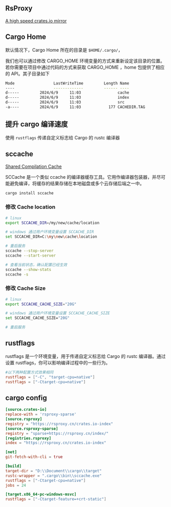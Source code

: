 ## RsProxy

[A high speed crates.io mirror](https://rsproxy.cn/)

## Cargo Home
默认情况下，Cargo Home 所在的目录是 `$HOME/.cargo/`，

我们也可以通过修改 CARGO_HOME 环境变量的方式来重新设定该目录的位置。若你需要在项目中通过代码的方式来获取 CARGO_HOME ，home 包提供了相应的 API。其子目录如下
```sh
Mode                 LastWriteTime         Length Name
----                 -------------         ------ ----
d-----         2024/6/9     11:03                cache
d-----         2024/6/9     11:03                index
d-----         2024/6/9     11:03                src
-a----         2024/6/9     11:03            177 CACHEDIR.TAG
```

## 提升 cargo 编译速度
使用 `rustflags` 传递自定义标志给 Cargo 的 rustc 编译器

## sccache
[Shared Compilation Cache](https://github.com/mozilla/sccache)

SCCache 是一个类似 ccache 的编译器缓存工具。它用作编译器包装器，并尽可能避免编译，将缓存的结果存储在本地磁盘或多个云存储后端之一中。
```sh
cargo install sccache
```

### 修改 Cache location

```sh
# linux
export SCCACHE_DIR=/my/new/cache/location

# windows 通过用户环境变量设置 SCCACHE_DIR
set SCCACHE_DIR=C:\my\new\cache\location

# 重启服务
sccache --stop-server
sccache --start-server

# 查看当前状态，确认配置已经生效
sccache --show-stats
sccache -s
```

### 修改 Cache Size
```sh
# linux
export SCCACHE_CACHE_SIZE="20G"

# windows 通过用户环境变量设置 SCCACHE_CACHE_SIZE
set SCCACHE_CACHE_SIZE="20G"

# 重启服务
```

## rustflags

rustflags 是一个环境变量，用于传递自定义标志给 Cargo 的 rustc 编译器。通过设置 rustflags，你可以影响编译过程中的一些行为。
```toml
#以下两种配置方式效果相同
rustflags = ["-C", "target-cpu=native"]
rustflags = ["-Ctarget-cpu=native"]
```


## cargo config
```toml
[source.crates-io]
replace-with = 'rsproxy-sparse'
[source.rsproxy]
registry = "https://rsproxy.cn/crates.io-index"
[source.rsproxy-sparse]
registry = "sparse+https://rsproxy.cn/index/"
[registries.rsproxy]
index = "https://rsproxy.cn/crates.io-index"

[net]
git-fetch-with-cli = true

[build]
target-dir = "D:\\Document\\cargo\\target"
rustc-wrapper = ".cargo\\bin\\sccache.exe"
rustflags = ["-Ctarget-cpu=native"]
jobs = 24

[target.x86_64-pc-windows-msvc]
rustflags = ["-Ctarget-feature=+crt-static"]
```
